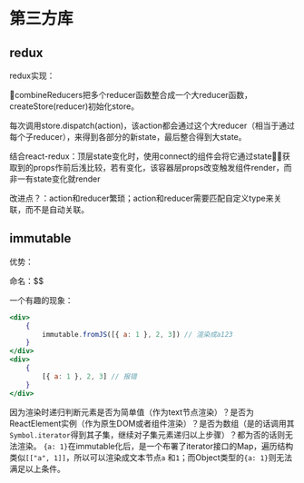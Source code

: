 # 第三方库

## redux

redux实现：

combineReducers把多个reducer函数整合成一个大reducer函数，createStore(reducer)初始化store。

每次调用store.dispatch(action)，该action都会通过这个大reducer（相当于通过每个子reducer），来得到各部分的新state，最后整合得到大state。

结合react-redux：顶层state变化时，使用connect的组件会将它通过state获取到的props作前后浅比较，若有变化，该容器层props改变触发组件render，而非一有state变化就render

改进点？：action和reducer繁琐；action和reducer需要匹配自定义type来关联，而不是自动关联。

## immutable

优势：

命名：$$

一个有趣的现象：

```jsx
<div>
	{
		immutable.fromJS([{ a: 1 }, 2, 3]) // 渲染成a123
	}
</div>
<div>
	{
		[{ a: 1 }, 2, 3] // 报错
	}
</div>
```

因为渲染时递归判断元素是否为简单值（作为text节点渲染）？是否为ReactElement实例（作为原生DOM或者组件渲染）？是否为数组（是的话调用其`Symbol.iterator`得到其子集，继续对子集元素递归以上步骤）？都为否的话则无法渲染。
`{a: 1}`在immutable化后，是一个布署了iterator接口的Map，遍历结构类似`[["a", 1]]`，所以可以渲染成文本节点`a` 和`1`；而Object类型的`{a: 1}`则无法满足以上条件。